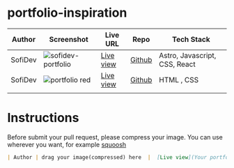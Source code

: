 # portfolio-inspiration
| Author  | Screenshot              | Live URL                   | Repo                                     | Tech Stack                           | 
|---------|-------------------------|----------------------------|------------------------------------------|--------------------------------------|
| SofiDev | ![sofidev-portfolio](https://github.com/SofiDevO/portfolio-inspiration/assets/102200061/2051a823-69dc-4067-b315-ced94d240a87) | [Live view](https://itssofi.dev/)   | [Github](https://github.com/SofiDevO/sofidev-portfolio-astro) | Astro, Javascript, CSS, React  |
| SofiDev |  ![portfolio red](https://github.com/SofiDevO/portfolio-inspiration/assets/102200061/4d437b01-baa2-41b9-9e03-c6b7aaf78344)  |  [Live view](https://sofidevo.github.io/mi-primer-portafolio/) | [Github](https://github.com/SofiDevO/mi-primer-portafolio) | HTML , CSS |
|         |                                         |                                        |                    |            















# Instructions
Before submit your pull request, please compress your image. You can use wherever you want, for example [squoosh](https://squoosh.app/)

```markdown
| Author | drag your image(compressed) here  |  [Live view](Your portfolio url) | [Github](Your repository Link) |stacks used to build it  |
```
